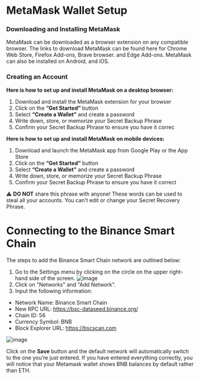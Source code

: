 

# MetaMask Wallet Setup

### Downloading and Installing MetaMask

MetaMask can be downloaded as a browser extension on any compatible browser. 
The links to download MetaMask can be found here for Chrome Web Store, Firefox Add-ons, Brave browser. and Edge Add-ons.
MetaMask can also be installed on Android, and iOS.

### Creating an Account

**Here is how to set up and install MetaMask on a desktop browser:**

1. Download and install the MetaMask extension for your browser
2. Click on the **“Get Started”** button
3. Select **“Create a Wallet”** and create a password
4. Write down, store, or memorize your Secret Backup Phrase
5. Confirm your Secret Backup Phrase to ensure you have it correc

**Here is how to set up and install MetaMask on mobile devices:**

1. Download and launch the MetaMask app from Google Play or the App Store
2. Click on the **“Get Started”** button
3. Select **“Create a Wallet”** and create a password
4. Write down, store, or memorize your Secret Backup Phrase
5. Confirm your Secret Backup Phrase to ensure you have it correct 

:warning: **DO NOT** share this phrase with anyone! These words can be used to steal all your accounts. You can't edit or change your Secret Recovery Phrase.        

# Connecting to the Binance Smart Chain
The steps to add the Binance Smart Chain network are outlined below:
1. Go to the Settings menu by clicking on the circle on the upper right-hand side of the screen.
![image](https://user-images.githubusercontent.com/66314810/134299083-79a04cd8-bdf1-4db3-a452-ac26d7338087.png)
2. Click on "Networks" and "Add Network".
3. Input the following information:

* Network Name: Binance Smart Chain
* New RPC URL: https://bsc-dataseed.binance.org/
* Chain ID: 56
* Currency Symbol: BNB
* Block Explorer URL: https://bscscan.com

![image](https://user-images.githubusercontent.com/66314810/134300010-4aa83c28-72a8-4839-b0c8-06ef00b6c043.png)

Click on the <b>Save</b> button and the default network will automatically switch to the one you’re just entered. If you have entered everything correctly, you will notice that your Metamask wallet shows BNB balances by default rather than ETH.

